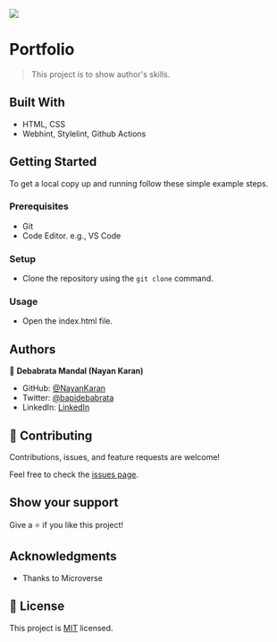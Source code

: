 ![](https://img.shields.io/badge/Microverse-blueviolet)

# Portfolio

> This project is to show author's skills.

## Built With

- HTML, CSS
- Webhint, Stylelint, Github Actions

## Getting Started

To get a local copy up and running follow these simple example steps.

### Prerequisites

- Git
- Code Editor. e.g., VS Code

### Setup

- Clone the repository using the `git clone` command.

### Usage

- Open the index.html file.



## Authors

👤 **Debabrata Mandal (Nayan Karan)**

- GitHub: [@NayanKaran](https://github.com/NayanKaran)
- Twitter: [@bapidebabrata](https://twitter.com/bapidebabrata)
- LinkedIn: [LinkedIn](https://www.linkedin.com/in/debabrata-mandal-83461696/)

## 🤝 Contributing

Contributions, issues, and feature requests are welcome!

Feel free to check the [issues page](../../issues/).

## Show your support

Give a ⭐️ if you like this project!

## Acknowledgments

- Thanks to Microverse

## 📝 License

This project is [MIT](./LICENSE) licensed.